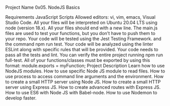 Project Name
0x05. NodeJS Basics

Requirements
JavaScript Scripts
Allowed editors: vi, vim, emacs, Visual Studio Code.
All your files will be interpreted on Ubuntu 20.04 LTS using node (version 18.x).
All your files should end with a new line.
The main.js files are used to test your functions, but you don’t have to push them to your repo.
Your code will be tested using the Jest Testing Framework. and the command npm run test.
Your code will be analyzed using the linter ESLint along with specific rules that will be provided.
Your code needs to pass all the tests and lint. You can verify the entire project running npm run full-test.
All of your functions/classes must be exported by using this format: module.exports = myFunction;
Project Description
Learn how to use NodeJS modules. How to use specific Node JS module to read files. How to use process to access command line arguments and the environment. How to create a small HTTP server using Node JS. How to create a small HTTP server using Express JS. How to create advanced routes with Express JS. How to use ES6 with Node JS with Babel-node. How to use Nodemon to develop faster.
